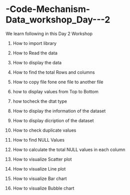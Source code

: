 # -Code-Mechanism-Data_workshop_Day---2
 We learn following in this Day 2 Workshop
 1. How to import library
 2. How to Read the data
 3. How to display the data
 4. How to find the total Rows and columns
 5. How to copy file fone one file to another file
 6. how to display values from Top to Bottom
 7. how tocheck the dtat type
 8. How to display the information of the dataset
 9. How to display dicription of the dataset
 
 10. How to check duplicate values
 
 11. How to find NULL Values
 
 12. How to calculate the total NULL values in each column  
 
 13. How to  visualize Scatter plot
 
 14. How to  visualize Line plot
 
 15. How to  visualize Bar chart 
 
 16. How to  visualize Bubble chart 
